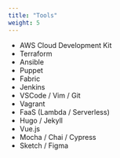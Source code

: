 ```yaml
---
title: "Tools"
weight: 5
---
```


- AWS Cloud Development Kit
- Terraform
- Ansible
- Puppet
- Fabric
- Jenkins
- VSCode / Vim / Git
- Vagrant
- FaaS (Lambda / Serverless)
- Hugo / Jekyll
- Vue.js
- Mocha / Chai / Cypress
- Sketch / Figma
